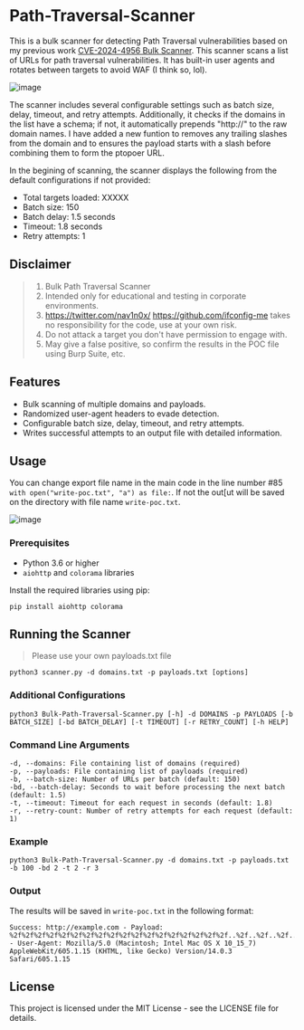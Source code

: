 # Path-Traversal-Scanner

This is a bulk scanner for detecting Path Traversal vulnerabilities based on my previous work [CVE-2024-4956 Bulk Scanner](https://github.com/ifconfig-me/CVE-2024-4956-Bulk-Scanner). This scanner scans a list of URLs for path traversal vulnerabilities. It has built-in user agents and rotates between targets to avoid WAF (I think so, lol). 

![image](https://github.com/user-attachments/assets/448c2dd0-4258-4830-9b04-c8ae673001a5)

The scanner includes several configurable settings such as batch size, delay, timeout, and retry attempts. Additionally, it checks if the domains in the list have a schema; if not, it automatically prepends "http://" to the raw domain names. I have added a new funtion to removes any trailing slashes from the domain and to ensures the payload starts with a slash before combining them to form the ptopoer URL.

In the begining of scanning, the scanner displays the following from the default configurations if not provided: 
- Total targets loaded: XXXXX
- Batch size: 150
- Batch delay: 1.5 seconds
- Timeout: 1.8 seconds
- Retry attempts: 1

## Disclaimer

> 1. Bulk Path Traversal Scanner
> 2. Intended only for educational and testing in corporate environments.
> 3. https://twitter.com/nav1n0x/ https://github.com/ifconfig-me takes no responsibility for the code, use at your own risk.
> 4. Do not attack a target you don't have permission to engage with.
> 5. May give a false positive, so confirm the results in the POC file using Burp Suite, etc.

## Features

- Bulk scanning of multiple domains and payloads.
- Randomized user-agent headers to evade detection.
- Configurable batch size, delay, timeout, and retry attempts.
- Writes successful attempts to an output file with detailed information.

## Usage

You can change export file name in the main code in the line number #85 ``` with open("write-poc.txt", "a") as file:```. If not the out[ut will be saved on the directory with file name ```write-poc.txt```. 

![image](https://github.com/ifconfig-me/Path-Traversal-Scanner/assets/25315805/ef326a2d-f1fd-4475-b7f2-506ae44b23da)

### Prerequisites

- Python 3.6 or higher
- `aiohttp` and `colorama` libraries

Install the required libraries using pip:

```
pip install aiohttp colorama
```
## Running the Scanner

> Please use your own payloads.txt file

```
python3 scanner.py -d domains.txt -p payloads.txt [options]
```
### Additional Configurations
```
python3 Bulk-Path-Traversal-Scanner.py [-h] -d DOMAINS -p PAYLOADS [-b BATCH_SIZE] [-bd BATCH_DELAY] [-t TIMEOUT] [-r RETRY_COUNT] [-h HELP] 
```
### Command Line Arguments

    -d, --domains: File containing list of domains (required)
    -p, --payloads: File containing list of payloads (required)
    -b, --batch-size: Number of URLs per batch (default: 150)
    -bd, --batch-delay: Seconds to wait before processing the next batch (default: 1.5)
    -t, --timeout: Timeout for each request in seconds (default: 1.8)
    -r, --retry-count: Number of retry attempts for each request (default: 1)

### Example

```python3 Bulk-Path-Traversal-Scanner.py -d domains.txt -p payloads.txt -b 100 -bd 2 -t 2 -r 3```

### Output
The results will be saved in ```write-poc.txt``` in the following format:
```
Success: http://example.com - Payload: %2f%2f%2f%2f%2f%2f%2f%2f%2f%2f%2f%2f%2f%2f%2f%2f%2f%2f..%2f..%2f..%2f..%2f..%2f..%2f..%2f../etc/passwd - User-Agent: Mozilla/5.0 (Macintosh; Intel Mac OS X 10_15_7) AppleWebKit/605.1.15 (KHTML, like Gecko) Version/14.0.3 Safari/605.1.15
```

## License

This project is licensed under the MIT License - see the LICENSE file for details.

